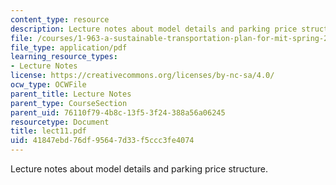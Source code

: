 ```yaml
---
content_type: resource
description: Lecture notes about model details and parking price structure.
file: /courses/1-963-a-sustainable-transportation-plan-for-mit-spring-2007/41847ebd76df95647d33f5ccc3fe4074_lect11.pdf
file_type: application/pdf
learning_resource_types:
- Lecture Notes
license: https://creativecommons.org/licenses/by-nc-sa/4.0/
ocw_type: OCWFile
parent_title: Lecture Notes
parent_type: CourseSection
parent_uid: 76110f79-4b8c-13f5-3f24-388a56a06245
resourcetype: Document
title: lect11.pdf
uid: 41847ebd-76df-9564-7d33-f5ccc3fe4074
---
```

Lecture notes about model details and parking price structure.